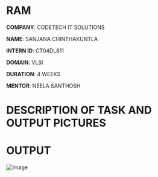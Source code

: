 # RAM

**COMPANY**: CODETECH IT SOLUTIONS

**NAME**: SANJANA CHINTHAKUNTLA

**INTERN ID**: CT04DL811

**DOMAIN**: VLSI

**DURATION**: 4 WEEKS

**MENTOR**: NEELA SANTHOSH

# DESCRIPTION OF TASK AND OUTPUT PICTURES

# OUTPUT

![Image](https://github.com/user-attachments/assets/e2ac93be-4d1c-4369-b29d-f8dfe5b09cbf)
